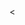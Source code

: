 <html>
   <head>
      <meta charset="UTF-8"/>
      <meta name="og:title" content="Jesse Hasty's GitHub README page"/>
      <meta name="og:date" content="2024-12-20"/>
   </head>
   <
</html>
